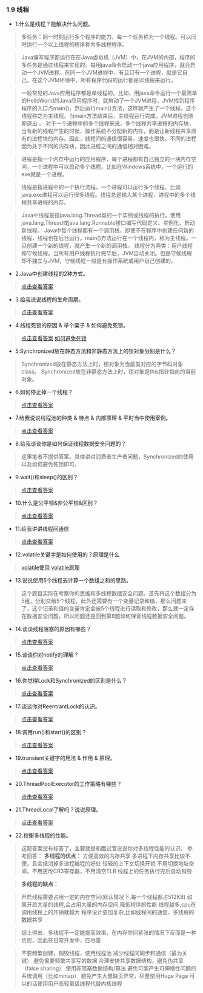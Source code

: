 ### 1.9 线程

- 1.什么是线程？能解决什么问题。

>多任务：同一时刻运行多个程序的能力。每一个任务称为一个线程。可以同时运行一个以上线程的程序称为多线程程序。

>Java编写程序都运行在在Java虚拟机（JVM）中，在JVM的内部，程序的多任务是通过线程来实现的。每用java命令启动一个java应用程序，就会启动一个JVM进程。在同一个JVM进程中，有且只有一个进程，就是它自己。在这个JVM环境中，所有程序代码的运行都是以线程来运行。

>一般常见的Java应用程序都是单线程的。比如，用java命令运行一个最简单的HelloWorld的Java应用程序时，就启动了一个JVM进程，JVM找到程序程序的入口点main()，然后运行main()方法，这样就产生了一个线程，这个线程称之为主线程。当main方法结束后，主线程运行完成。JVM进程也随即退出 。
>对于一个进程中的多个线程来说，多个线程共享进程的内存块，当有新的线程产生的时候，操作系统不分配新的内存，而是让新线程共享原有的进程块的内存。因此，线程间的通信很容易，速度也很快。不同的进程因为处于不同的内存块，因此进程之间的通信相对困难。

>进程是指一个内存中运行的应用程序，每个进程都有自己独立的一块内存空间，一个进程中可以启动多个线程。比如在Windows系统中，一个运行的exe就是一个进程。

>线程是指进程中的一个执行流程，一个进程可以运行多个线程。比如java.exe进程可以运行很多线程。线程总是输入某个进程，进程中的多个线程共享进程的内存。

>Java中线程是指java.lang.Thread类的一个实例或线程的执行。使用java.lang.Thread或java.lang.Runnable接口编写代码定义、实例化、启动新线程。
>Java中每个线程都有一个调用栈，即使不在程序中创建任何新的线程，线程也在后台运行。main()方法运行在一个线程内，称为主线程。一旦创建一个新的线程，就产生一个新的调用栈。
线程分为两类：用户线程和守候线程。当所有用户线程执行完毕后，JVM自动关闭。但是守候线程却不独立与JVM，守候线程一般是有操作系统或用户自己创建的。


- 2.Java中创建线程的2种方式。

> [点击查看答案](https://www.cnblogs.com/tzc1024/p/6005580.html)

- 3.给我说说线程的生命周期。

> [点击查看答案](https://www.cnblogs.com/sunddenly/p/4106562.html)

- 4.线程死锁的原因 & 举个栗子 & 如何避免死锁。

> [点击查看答案](https://www.cnblogs.com/xiaoxi/p/8311034.html)
> [如何避免死锁](https://www.cnblogs.com/vinozly/p/5240204.html)

- 5.Synchronized放在静态方法和非静态方法上的锁对象分别是什么？

> Synchronized放在静态方法上时，锁对象为当前类对应的字节码对象class。
> Synchronized放在非静态方法上时，锁对象是this指针指向的当前对象。

- 6.如何停止掉一个线程？

> [点击查看答案](https://www.cnblogs.com/of-fanruice/p/7522201.html)

- 7.给我说说线程池的种类 & 特点 & 内部原理 & 平时当中使用案例。

> [点击查看答案](https://www.cnblogs.com/aaron911/p/6213808.html)

- 8.给我谈谈你是如何保证线程数据安全问题的？

> 这里笔者不提供答案。具体讲讲消费者生产者问题，Synchronized的使用以及如何避免死锁即可。

- 9.wait()和sleep()的区别？

> [点击查看答案](https://www.cnblogs.com/ccliekkas/p/5001611.html)

- 10.什么是公平锁&非公平锁&区别？

> [点击查看答案](https://www.cnblogs.com/qifengshi/p/6831055.html)

- 11.给我讲讲线程间通信

> [点击查看答案](https://www.cnblogs.com/hapjin/p/5492619.html)

- 12.volatile关键字是如何使用的？原理是什么

> [volatile使用](https://www.cnblogs.com/sunrunzhi/p/3930297.html)
> [volatile原理](https://www.cnblogs.com/dolphin0520/p/3920373.html)

- 13.说说使用5个线程去计算一个数组之和的思路。

> 这个题目实际在考察你的思维和多线程数据安全问题。首先将这个数组分为5组，分别交给5个线程，此外还需要有一个变量记录和值，那么问题来了，这个记录和值的变量肯定会被5个线程进行读取和修改，那么就一定存在数据安全问题，所以问题还是回到第8题如何保证线程数据安全问题。

- 14.谈谈线程阻塞的原因有哪些？

> [点击查看答案](https://www.cnblogs.com/ou-pc/p/9522369.html)

- 15.谈谈你对notify的理解？

> [点击查看答案](https://www.cnblogs.com/hapjin/p/5492645.html)

- 16.你觉得Lock和Synchronized的区别是什么？

> [点击查看答案](https://www.cnblogs.com/nsw2018/p/5821738.html)

- 17.谈谈你对ReentrantLock的认识。

> [点击查看答案](https://www.cnblogs.com/zhimingyang/p/5702752.html)

- 18.调用run()和start()的区别？

> [点击查看答案](http://www.cnblogs.com/changekyq/p/4308537.html)

- 19.transient关键字的用法 & 作用 & 原理。

> [点击查看答案](https://www.cnblogs.com/duanxz/p/4919147.html)

- 20.ThreadPoolExecutor的工作策略有哪些？

> [点击查看答案](https://www.cnblogs.com/lic309/p/4564507.html)

- 21.ThreadLocal了解吗？说说原理。

> [点击查看答案](https://www.cnblogs.com/xujian2014/p/5777849.html)

- 22.权衡多线程的性能。

> 这题答案没有标答了，主要就是和面试官说说你对多线程性能的认识。
>参考回答：
>**多线程的优点：**
>方便高效的内存共享
>多进程下内存共享比较不便，且会抵消掉多进程编程的好处
>较轻的上下文切换开销
>不用切换地址空间，不用更改CR3寄存器，不用清空TLB
>线程上的任务执行完后自动销毁

>**多线程的缺点：**

>开启线程需要占用一定的内存空间(默认情况下,每一个线程都占512KB)
>如果开启大量的线程,会占用大量的内存空间,降低程序的性能
>线程越多,cpu在调用线程上的开销就越大
>程序设计更加复杂,比如线程间的通信、多线程的数据共享


>综上得出，多线程不一定能提高效率，在内存空间紧张的情况下反而是一种负担，因此在日常开发中，应尽量

>不要频繁创建，销毁线程，使用线程池
>减少线程间同步和通信（最为关键）
>避免需要频繁共享写的数据
>合理安排共享数据结构，避免伪共享（false sharing）
>使用非阻塞数据结构/算法
>避免可能产生可伸缩性问题的系统调用（比如mmap）
>避免产生大量缺页异常，尽量使用Huge Page
>可以的话使用用户态轻量级线程代替内核线程
